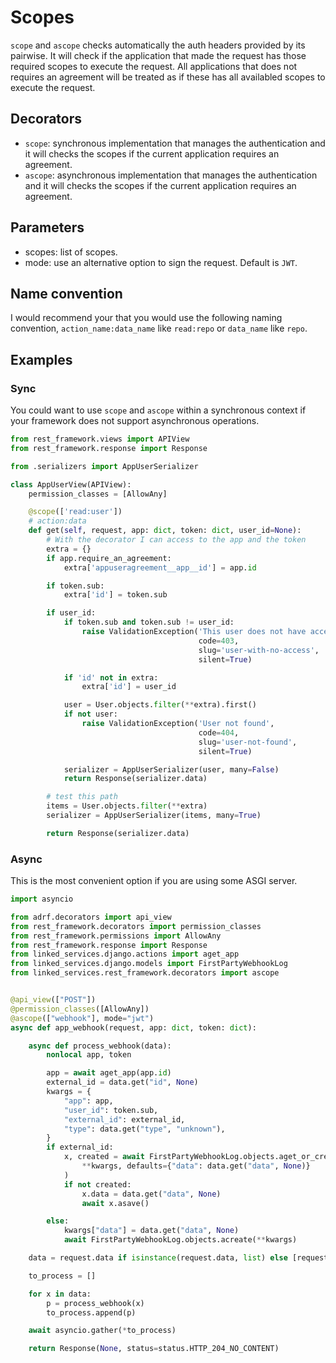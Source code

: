 # Scopes

`scope` and `ascope` checks automatically the auth headers provided by its pairwise. It will check if the application that made the request has those required scopes to execute the request. All applications that does not requires an agreement will be treated as if these has all availabled scopes to execute the request.

## Decorators

- `scope`: synchronous implementation that manages the authentication and it will checks the scopes if the current application requires an agreement.
- `ascope`: asynchronous implementation that manages the authentication and it will checks the scopes if the current application requires an agreement.

## Parameters

- scopes: list of scopes.
- mode: use an alternative option to sign the request. Default is `JWT`.

## Name convention

I would recommend your that you would use the following naming convention, `action_name:data_name` like `read:repo` or `data_name` like `repo`.

## Examples

### Sync

You could want to use `scope` and `ascope` within a synchronous context if your framework does not support asynchronous operations.

```py
from rest_framework.views import APIView
from rest_framework.response import Response

from .serializers import AppUserSerializer

class AppUserView(APIView):
    permission_classes = [AllowAny]

    @scope(['read:user'])
    # action:data
    def get(self, request, app: dict, token: dict, user_id=None):
        # With the decorator I can access to the app and the token
        extra = {}
        if app.require_an_agreement:
            extra['appuseragreement__app__id'] = app.id

        if token.sub:
            extra['id'] = token.sub

        if user_id:
            if token.sub and token.sub != user_id:
                raise ValidationException('This user does not have access to this resource',
                                          code=403,
                                          slug='user-with-no-access',
                                          silent=True)

            if 'id' not in extra:
                extra['id'] = user_id

            user = User.objects.filter(**extra).first()
            if not user:
                raise ValidationException('User not found',
                                          code=404,
                                          slug='user-not-found',
                                          silent=True)

            serializer = AppUserSerializer(user, many=False)
            return Response(serializer.data)

        # test this path
        items = User.objects.filter(**extra)
        serializer = AppUserSerializer(items, many=True)

        return Response(serializer.data)
```

### Async

This is the most convenient option if you are using some ASGI server.

```py
import asyncio

from adrf.decorators import api_view
from rest_framework.decorators import permission_classes
from rest_framework.permissions import AllowAny
from rest_framework.response import Response
from linked_services.django.actions import aget_app
from linked_services.django.models import FirstPartyWebhookLog
from linked_services.rest_framework.decorators import ascope


@api_view(["POST"])
@permission_classes([AllowAny])
@ascope(["webhook"], mode="jwt")
async def app_webhook(request, app: dict, token: dict):

    async def process_webhook(data):
        nonlocal app, token

        app = await aget_app(app.id)
        external_id = data.get("id", None)
        kwargs = {
            "app": app,
            "user_id": token.sub,
            "external_id": external_id,
            "type": data.get("type", "unknown"),
        }
        if external_id:
            x, created = await FirstPartyWebhookLog.objects.aget_or_create(
                **kwargs, defaults={"data": data.get("data", None)}
            )
            if not created:
                x.data = data.get("data", None)
                await x.asave()

        else:
            kwargs["data"] = data.get("data", None)
            await FirstPartyWebhookLog.objects.acreate(**kwargs)

    data = request.data if isinstance(request.data, list) else [request.data]

    to_process = []

    for x in data:
        p = process_webhook(x)
        to_process.append(p)

    await asyncio.gather(*to_process)

    return Response(None, status=status.HTTP_204_NO_CONTENT)
```
